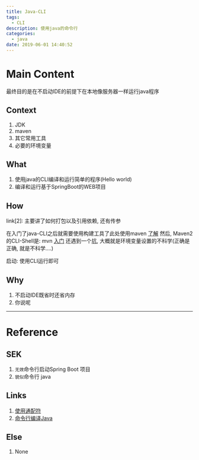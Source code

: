```yaml
---
title: Java-CLI
tags:
  - CLI
description: 使用java的命令行
categories:
  - java
date: 2019-06-01 14:40:52
---
```



# Main Content
最终目的是在不启动IDE的前提下在本地像服务器一样运行java程序
## Context
1. JDK
2. maven
3. 其它常用工具
4. 必要的环境变量
## What
1. 使用java的CLI编译和运行简单的程序(Hello world)
2. 编译和运行基于SpringBoot的WEB项目
## How

link[2]: 主要讲了如何打包以及引用依赖, 还有传参

在入门了java-CLI之后就需要使用构建工具了此处使用maven
[了解](https://juejin.im/post/5b8bc61c6fb9a01a12503ccf)
然后, Maven2 的CLI-Shell是: mvn
[入门](https://www.jianshu.com/p/0f636d4b684a)
还遇到一个[坑](https://blog.csdn.net/frankarmstrong/article/details/69945774), 大概就是环境变量设置的不科学(正确是正确, 就是不科学....)

启动: 使用CLI运行即可

## Why
1. 不启动IDE既省时还省内存
2. 你说呢
---
# Reference
## SEK
1. ``无效``命令行启动Spring Boot 项目
2. ``貌似``命令行 java
## Links
1. [使用通配符](https://huminxi.netlify.com/2018/12/18/怎么在命令行编译和执行%20java%20程序/)
2. [命令行编译Java](https://www.jianshu.com/p/fd9180db40a6)
## Else
1. None

